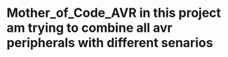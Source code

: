 # Mother_of_Code_AVR in this project am trying to combine all avr peripherals with different senarios 


